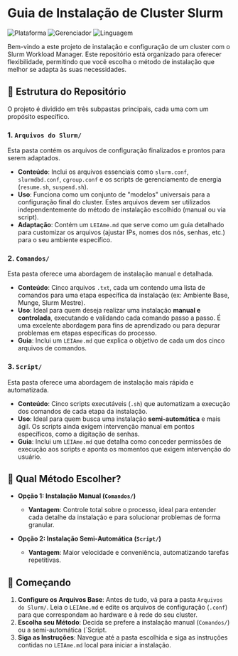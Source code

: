 # Guia de Instalação de Cluster Slurm

![Plataforma](https://img.shields.io/badge/Plataforma-Linux-green.svg)
![Gerenciador](https://img.shields.io/badge/Gerenciador-Slurm-blue.svg)
![Linguagem](https://img.shields.io/badge/Scripts-Bash-orange.svg)

Bem-vindo a este projeto de instalação e configuração de um cluster com o Slurm Workload Manager. Este repositório está organizado para oferecer flexibilidade, permitindo que você escolha o método de instalação que melhor se adapta às suas necessidades.

## 📁 Estrutura do Repositório

O projeto é dividido em três subpastas principais, cada uma com um propósito específico.

### 1. `Arquivos do Slurm/`
Esta pasta contém os arquivos de configuração finalizados e prontos para serem adaptados.

* **Conteúdo**: Inclui os arquivos essenciais como `slurm.conf`, `slurmdbd.conf`, `cgroup.conf` e os scripts de gerenciamento de energia (`resume.sh`, `suspend.sh`).
* **Uso**: Funciona como um conjunto de "modelos" universais para a configuração final do cluster. Estes arquivos devem ser utilizados independentemente do método de instalação escolhido (manual ou via script).
* **Adaptação**: Contém um `LEIAme.md` que serve como um guia detalhado para customizar os arquivos (ajustar IPs, nomes dos nós, senhas, etc.) para o seu ambiente específico.

### 2. `Comandos/`
Esta pasta oferece uma abordagem de instalação manual e detalhada.

* **Conteúdo**: Cinco arquivos `.txt`, cada um contendo uma lista de comandos para uma etapa específica da instalação (ex: Ambiente Base, Munge, Slurm Mestre).
* **Uso**: Ideal para quem deseja realizar uma instalação **manual e controlada**, executando e validando cada comando passo a passo. É uma excelente abordagem para fins de aprendizado ou para depurar problemas em etapas específicas do processo.
* **Guia**: Inclui um `LEIAme.md` que explica o objetivo de cada um dos cinco arquivos de comandos.

### 3. `Script/`
Esta pasta oferece uma abordagem de instalação mais rápida e automatizada.

* **Conteúdo**: Cinco scripts executáveis (`.sh`) que automatizam a execução dos comandos de cada etapa da instalação.
* **Uso**: Ideal para quem busca uma instalação **semi-automática** e mais ágil. Os scripts ainda exigem intervenção manual em pontos específicos, como a digitação de senhas.
* **Guia**: Inclui um `LEIAme.md` que detalha como conceder permissões de execução aos scripts e aponta os momentos que exigem intervenção do usuário.

## 🤔 Qual Método Escolher?

* **Opção 1: Instalação Manual (`Comandos/`)**
    * **Vantagem**: Controle total sobre o processo, ideal para entender cada detalhe da instalação e para solucionar problemas de forma granular.

* **Opção 2: Instalação Semi-Automática (`Script/`)**
    * **Vantagem**: Maior velocidade e conveniência, automatizando tarefas repetitivas.

## 🚀 Começando

1.  **Configure os Arquivos Base**: Antes de tudo, vá para a pasta `Arquivos do Slurm/`. Leia o `LEIAme.md` e edite os arquivos de configuração (`.conf`) para que correspondam ao hardware e à rede do seu cluster.
2.  **Escolha seu Método**: Decida se prefere a instalação manual (`Comandos/`) ou a semi-automática (`Script.
3.  **Siga as Instruções**: Navegue até a pasta escolhida e siga as instruções contidas no `LEIAme.md` local para iniciar a instalação.